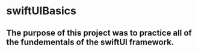 # swiftUIBasics


## The purpose of this project was to practice all of the fundementals of the swiftUI framework. 

